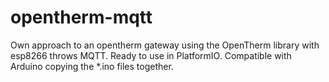 # opentherm-mqtt

Own approach to an opentherm gateway using the OpenTherm library with esp8266 throws MQTT.
Ready to use in PlatformIO. Compatible with Arduino copying the *.ino files together.
